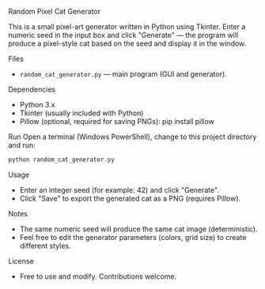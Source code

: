 Random Pixel Cat Generator

This is a small pixel-art generator written in Python using Tkinter. Enter a numeric seed in the input box and click "Generate" — the program will produce a pixel-style cat based on the seed and display it in the window.

Files
- `random_cat_generator.py` — main program (GUI and generator).

Dependencies
- Python 3.x
- Tkinter (usually included with Python)
- Pillow (optional, required for saving PNGs):
	pip install pillow

Run
Open a terminal (Windows PowerShell), change to this project directory and run:

```powershell
python random_cat_generator.py
```

Usage
- Enter an integer seed (for example: 42) and click "Generate".
- Click "Save" to export the generated cat as a PNG (requires Pillow).

Notes
- The same numeric seed will produce the same cat image (deterministic).
- Feel free to edit the generator parameters (colors, grid size) to create different styles.

License
- Free to use and modify. Contributions welcome.
